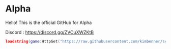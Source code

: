 # Alpha

Hello! This is the official GitHub for Alpha

Discord : https://discord.gg/ZVCuXWZKtB

``` lua
loadstring(game:HttpGet("https://raw.githubusercontent.com/kimbenner/script/main/alphascript"))()
```

